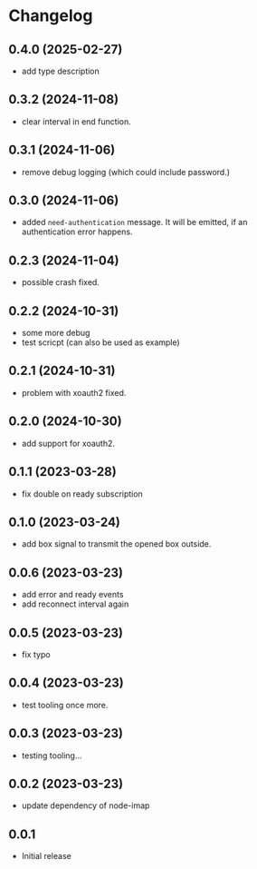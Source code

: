 # Changelog

<!--
  Placeholder for the next version (at the beginning of the line):
  ## **WORK IN PROGRESS**
-->
## 0.4.0 (2025-02-27)
- add type description

## 0.3.2 (2024-11-08)
- clear interval in end function.

## 0.3.1 (2024-11-06)
- remove debug logging (which could include password.)

## 0.3.0 (2024-11-06)
- added `need-authentication` message. It will be emitted, if an authentication error happens.

## 0.2.3 (2024-11-04)
- possible crash fixed.

## 0.2.2 (2024-10-31)
- some more debug
- test scricpt (can also be used as example)

## 0.2.1 (2024-10-31)
- problem with xoauth2 fixed.

## 0.2.0 (2024-10-30)
- add support for xoauth2.

## 0.1.1 (2023-03-28)
- fix double on ready subscription

## 0.1.0 (2023-03-24)
- add box signal to transmit the opened box outside.

## 0.0.6 (2023-03-23)
- add error and ready events
- add reconnect interval again

## 0.0.5 (2023-03-23)
- fix typo

## 0.0.4 (2023-03-23)
- test tooling once more.

## 0.0.3 (2023-03-23)
- testing tooling...

## 0.0.2 (2023-03-23)
- update dependency of node-imap

## 0.0.1
- Initial release